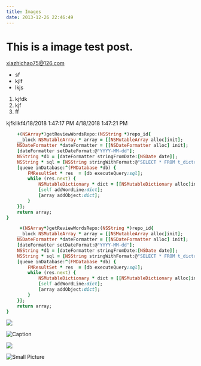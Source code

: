 ```yaml
---
title: Images
date: 2013-12-26 22:46:49
---
```


# This is a image test post.
<xiazhichao75@126.com>
- sf
- kjlf
- lkjs

1. kjfdk
2. kjf
3. ff

kjfkllkf4/18/2018 1:47:17 PM 4/18/2018 1:47:21 PM 

```ruby
    +(NSArray*)getReviewWordsRepo:(NSString *)repo_id{
    __block NSMutableArray * array = [[NSMutableArray alloc]init];
    NSDateFormatter *dateFormatter = [[NSDateFormatter alloc] init];
    [dateFormatter setDateFormat:@"YYYY-MM-dd"];
    NSString *d1 = [dateFormatter stringFromDate:[NSDate date]];
    NSString * sql = [NSString stringWithFormat:@"SELECT * FROM t_dictrepo WHERE view_date = '%@' and killed = 0 and repo_id = '%@'",d1,repo_id];
    [queue inDatabase:^(FMDatabase *db) {
        FMResultSet * res  = [db executeQuery:sql];
        while (res.next) {
            NSMutableDictionary * dict = [[NSMutableDictionary alloc]initWithDictionary:[res resultDictionary]];
            [self addWordLine:dict];
            [array addObject:dict];
        }
    }];
    return array;
}

	 +(NSArray*)getReviewWordsRepo:(NSString *)repo_id{
    __block NSMutableArray * array = [[NSMutableArray alloc]init];
    NSDateFormatter *dateFormatter = [[NSDateFormatter alloc] init];
    [dateFormatter setDateFormat:@"YYYY-MM-dd"];
    NSString *d1 = [dateFormatter stringFromDate:[NSDate date]];
    NSString * sql = [NSString stringWithFormat:@"SELECT * FROM t_dictrepo WHERE view_date = '%@' and killed = 0 and repo_id = '%@'",d1,repo_id];
    [queue inDatabase:^(FMDatabase *db) {
        FMResultSet * res  = [db executeQuery:sql];
        while (res.next) {
            NSMutableDictionary * dict = [[NSMutableDictionary alloc]initWithDictionary:[res resultDictionary]];
            [self addWordLine:dict];
            [array addObject:dict];
        }
    }];
    return array;
}
```
![](http://ww1.sinaimg.cn/mw690/81b78497jw1emfgwkasznj21hc0u0qb7.jpg)

![Caption](http://ww3.sinaimg.cn/mw690/81b78497jw1emfgwjrh2pj21hc0u01g3.jpg)

![](http://ww2.sinaimg.cn/mw690/81b78497jw1emfgwil5xkj21hc0u0tpm.jpg)

![Small Picture](http://placehold.it/350x150.jpg)
